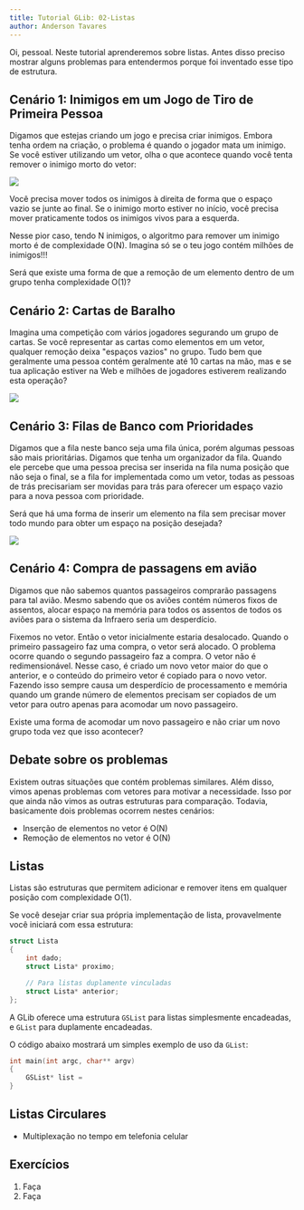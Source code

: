 ```yaml
---
title: Tutorial GLib: 02-Listas
author: Anderson Tavares
---
```


Oi, pessoal. Neste tutorial aprenderemos sobre listas. Antes disso preciso mostrar alguns problemas para entendermos porque foi inventado esse tipo de estrutura.

## Cenário 1: Inimigos em um Jogo de Tiro de Primeira Pessoa

Digamos que estejas criando um jogo e precisa criar inimigos. Embora tenha ordem na criação, o problema é quando o jogador mata um inimigo. Se você estiver utilizando um vetor, olha o que acontece quando você tenta remover o inimigo morto do vetor:

![](glib-listas-inimigos1.png)

Você precisa mover todos os inimigos à direita de forma que o espaço vazio se junte ao final. Se o inimigo morto estiver no início, você precisa mover praticamente todos os inimigos vivos para a esquerda. 

Nesse pior caso, tendo N inimigos, o algoritmo para remover um inimigo morto é de complexidade O(N). Imagina só se o teu jogo contém milhões de inimigos!!!

Será que existe uma forma de que a remoção de um elemento dentro de um grupo tenha complexidade O(1)?

## Cenário 2: Cartas de Baralho

Imagina uma competição com vários jogadores segurando um grupo de cartas. Se você representar as cartas como elementos em um vetor, qualquer remoção deixa "espaços vazios" no grupo. Tudo bem que geralmente uma pessoa contém geralmente até 10 cartas na mão, mas e se tua aplicação estiver na Web e milhões de jogadores estiverem realizando esta operação?

![](glib-listas-cartas.png)

## Cenário 3: Filas de Banco com Prioridades

Digamos que a fila neste banco seja uma fila única, porém algumas pessoas são mais prioritárias. Digamos que tenha um organizador da fila. Quando ele percebe que uma pessoa precisa ser inserida na fila numa posição que não seja o final, se a fila for implementada como um vetor, todas as pessoas de trás precisariam ser movidas para trás para oferecer um espaço vazio para a nova pessoa com prioridade.

Será que há uma forma de inserir um elemento na fila sem precisar mover todo mundo para obter um espaço na posição desejada?

![](glib-listas-filas.png)

## Cenário 4: Compra de passagens em avião

Digamos que não sabemos quantos passageiros comprarão passagens para tal avião. Mesmo sabendo que os aviões contém números fixos de assentos, alocar espaço na memória para todos os assentos de todos os aviões para o sistema da Infraero seria um desperdício. 

Fixemos no vetor. Então o vetor inicialmente estaria desalocado. Quando o primeiro passageiro faz uma compra, o vetor será alocado. O problema ocorre quando o segundo passageiro faz a compra. O vetor não é redimensionável. Nesse caso, é criado um novo vetor maior do que o anterior, e o conteúdo do primeiro vetor é copiado para o novo vetor. Fazendo isso sempre causa um desperdício de processamento e memória quando um grande número de elementos precisam ser copiados de um vetor para outro apenas para acomodar um novo passageiro.

Existe uma forma de acomodar um novo passageiro e não criar um novo grupo toda vez que isso acontecer?

## Debate sobre os problemas

Existem outras situações que contém problemas similares. Além disso, vimos apenas problemas com vetores para motivar a necessidade. Isso por que ainda não vimos as outras estruturas para comparação. Todavia, basicamente dois problemas ocorrem nestes cenários:

- Inserção de elementos no vetor é O(N)
- Remoção de elementos no vetor é O(N)

## Listas

Listas são estruturas que permitem adicionar e remover itens em qualquer posição com complexidade O(1). 

Se você desejar criar sua própria implementação de lista, provavelmente você iniciará com essa estrutura:

``` c
struct Lista
{
	int dado;
	struct Lista* proximo;

	// Para listas duplamente vinculadas
	struct Lista* anterior; 
};

```

A GLib oferece uma estrutura `GSList` para listas simplesmente encadeadas, e `GList` para duplamente encadeadas.

O código abaixo mostrará um simples exemplo de uso da `GList`:

``` c
int main(int argc, char** argv)
{
	GSList* list = 
}
```

## Listas Circulares

- Multiplexação no tempo em telefonia celular


## Exercícios

1. Faça
2. Faça